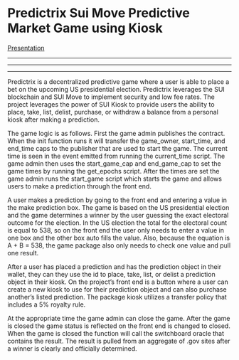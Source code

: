 
# Predictrix Sui Move Predictive Market Game using Kiosk


[Presentation](https://vimeo.com/942519376?share=copy)



---
---
---

Predictrix is a decentralized predictive game where a user is able to place a bet on the upcoming US presidential election. Predictrix leverages the SUI blockchain and SUI Move to implement security and low fee rates. The project leverages the power of SUI Kiosk to provide users the ability to place, take, list, delist, purchase, or withdraw a balance from a personal kiosk after making a prediction. 


The game logic is as follows. First the game admin publishes the contract. When the init function runs it will transfer the game_owner, start_time, and end_time caps to the publisher that are used to start the game.  The current time is seen in the event emitted from running the current_time script. The game admin then uses the start_game_cap and end_game_cap to set the game times by running the get_epochs script.  After the times are set the game admin runs the start_game script which starts the game and allows users to make a prediction through the front end.  


A user makes a prediction by going to the front end and entering a value in the make prediction box. The game is based on the US presidential election and the game determines a winner by the user guessing the exact electoral outcome for the election. In the US election the total for the electoral count is equal to 538, so on the front end the user only needs to enter a value in one box and the other box auto fills the value. Also, because the equation is A + B = 538, the game package also only needs to check one value and pull one result.  


After a user has placed a prediction and has the prediction object in their wallet, they can they use the id to place, take, list, or delist a prediction object in their kiosk. On the project’s front end is a button where a user can create a new kiosk to use for their prediction object and can also purchase another’s listed prediction. The package kiosk utilizes a transfer policy that includes a 5% royalty rule. 


At the appropriate time the game admin can close the game. After the game is closed the game status is reflected on the front end is changed to closed. When the game is closed the function will call the switchboard oracle that contains the result. The result is pulled from an aggregate of .gov sites after a winner is clearly and officially determined. 
